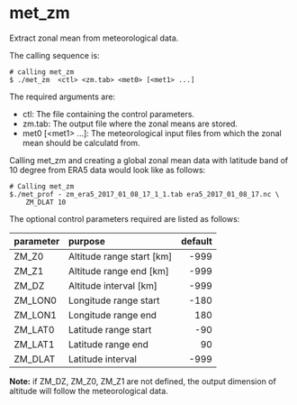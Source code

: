 # met_zm

Extract zonal mean from meteorological data.

The calling sequence is:

```
# calling met_zm
$ ./met_zm  <ctl> <zm.tab> <met0> [<met1> ...]
```

The required arguments are:
* ctl: The file containing the control parameters.
* zm.tab: The output file where the zonal means are stored.
* met0 \[\<met1\> ...\]: The meteorological input files from which the zonal mean should be calculatd from.

Calling met_zm and creating a global zonal mean data with latitude band of 10 degree from ERA5 data would look like as follows:

```
# Calling met_zm
$./met_prof - zm_era5_2017_01_08_17_1_1.tab era5_2017_01_08_17.nc \
	ZM_DLAT 10  
```

The optional control parameters required are listed as follows:

| parameter | purpose | default | 
|:-----------|:---------|---------:|
| ZM_Z0 | Altitude range start [km] | -999 |
| ZM_Z1 | Altitude range end [km] | -999 |
| ZM_DZ | Altitude interval [km]| -999 |
| ZM_LON0 | Longitude range start | -180 |
| ZM_LON1 | Longitude range end | 180 |
| ZM_LAT0 | Latitude range start | -90 |
| ZM_LAT1 | Latitude range end | 90 |
| ZM_DLAT | Latitude interval | -999 |

**Note:** if ZM_DZ, ZM_Z0, ZM_Z1 are not defined, the output dimension of altitude will follow the meteorological data.